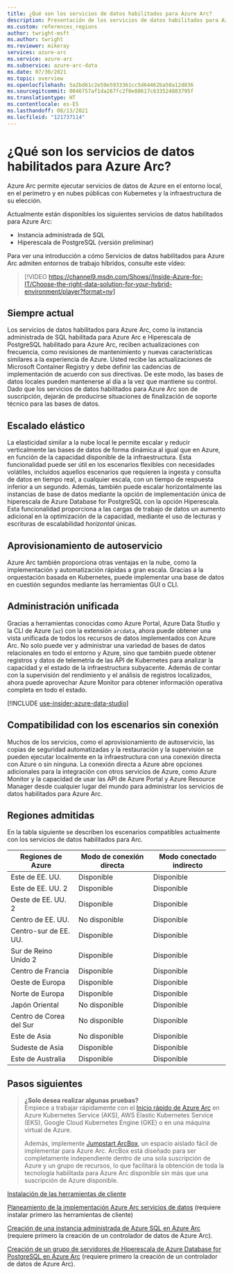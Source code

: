 ```yaml
---
title: ¿Qué son los servicios de datos habilitados para Azure Arc?
description: Presentación de los servicios de datos habilitados para Azure Arc
ms.custom: references_regions
author: twright-msft
ms.author: twright
ms.reviewer: mikeray
services: azure-arc
ms.service: azure-arc
ms.subservice: azure-arc-data
ms.date: 07/30/2021
ms.topic: overview
ms.openlocfilehash: 5a2bd61c2e59e5933361cc5d64462ba50a12d836
ms.sourcegitcommit: 0046757af1da267fc2f0e88617c633524883795f
ms.translationtype: HT
ms.contentlocale: es-ES
ms.lasthandoff: 08/13/2021
ms.locfileid: "121737114"
---
```

# <a name="what-are-azure-arc-enabled-data-services"></a>¿Qué son los servicios de datos habilitados para Azure Arc?

Azure Arc permite ejecutar servicios de datos de Azure en el entorno local, en el perímetro y en nubes públicas con Kubernetes y la infraestructura de su elección.

Actualmente están disponibles los siguientes servicios de datos habilitados para Azure Arc: 

- Instancia administrada de SQL
- Hiperescala de PostgreSQL (versión preliminar)

Para ver una introducción a cómo Servicios de datos habilitados para Azure Arc admiten entornos de trabajo híbridos, consulte este vídeo:

> [!VIDEO https://channel9.msdn.com/Shows//Inside-Azure-for-IT/Choose-the-right-data-solution-for-your-hybrid-environment/player?format=ny]

## <a name="always-current"></a>Siempre actual

Los servicios de datos habilitados para Azure Arc, como la instancia administrada de SQL habilitada para Azure Arc e Hiperescala de PostgreSQL habilitado para Azure Arc, reciben actualizaciones con frecuencia, como revisiones de mantenimiento y nuevas características similares a la experiencia de Azure. Usted recibe las actualizaciones de Microsoft Container Registry y debe definir las cadencias de implementación de acuerdo con sus directivas. De este modo, las bases de datos locales pueden mantenerse al día a la vez que mantiene su control. Dado que los servicios de datos habilitados para Azure Arc son de suscripción, dejarán de producirse situaciones de finalización de soporte técnico para las bases de datos.

## <a name="elastic-scale"></a>Escalado elástico

La elasticidad similar a la nube local le permite escalar y reducir verticalmente las bases de datos de forma dinámica al igual que en Azure, en función de la capacidad disponible de la infraestructura. Esta funcionalidad puede ser útil en los escenarios flexibles con necesidades volátiles, incluidos aquellos escenarios que requieren la ingesta y consulta de datos en tiempo real, a cualquier escala, con un tiempo de respuesta inferior a un segundo. Además, también puede escalar horizontalmente las instancias de base de datos mediante la opción de implementación única de hiperescala de Azure Database for PostgreSQL con la opción Hiperescala. Esta funcionalidad proporciona a las cargas de trabajo de datos un aumento adicional en la optimización de la capacidad, mediante el uso de lecturas y escrituras de escalabilidad *horizontal* únicas.

## <a name="self-service-provisioning"></a>Aprovisionamiento de autoservicio

Azure Arc también proporciona otras ventajas en la nube, como la implementación y automatización rápidas a gran escala. Gracias a la orquestación basada en Kubernetes, puede implementar una base de datos en cuestión segundos mediante las herramientas GUI o CLI.

## <a name="unified-management"></a>Administración unificada

Gracias a herramientas conocidas como Azure Portal, Azure Data Studio y la CLI de Azure (`az`) con la extensión `arcdata`, ahora puede obtener una vista unificada de todos los recursos de datos implementados con Azure Arc. No solo puede ver y administrar una variedad de bases de datos relacionales en todo el entorno y Azure, sino que también puede obtener registros y datos de telemetría de las API de Kubernetes para analizar la capacidad y el estado de la infraestructura subyacente. Además de contar con la supervisión del rendimiento y el análisis de registros localizados, ahora puede aprovechar Azure Monitor para obtener información operativa completa en todo el estado.

[!INCLUDE [use-insider-azure-data-studio](includes/use-insider-azure-data-studio.md)]

## <a name="disconnected-scenario-support"></a>Compatibilidad con los escenarios sin conexión

Muchos de los servicios, como el aprovisionamiento de autoservicio, las copias de seguridad automatizadas y la restauración y la supervisión se pueden ejecutar localmente en la infraestructura con una conexión directa con Azure o sin ninguna. La conexión directa a Azure abre opciones adicionales para la integración con otros servicios de Azure, como Azure Monitor y la capacidad de usar las API de Azure Portal y Azure Resource Manager desde cualquier lugar del mundo para administrar los servicios de datos habilitados para Azure Arc.

## <a name="supported-regions"></a>Regiones admitidas

En la tabla siguiente se describen los escenarios compatibles actualmente con los servicios de datos habilitados para Arc.

|Regiones de Azure  |Modo de conexión directa  |Modo conectado indirecto  |
|---------|---------|---------|
|Este de EE. UU.|Disponible|Disponible
|Este de EE. UU. 2|Disponible|Disponible
|Oeste de EE. UU. 2|Disponible|Disponible
|Centro de EE. UU.|No disponible|Disponible
|Centro-sur de EE. UU.|Disponible|Disponible
|Sur de Reino Unido 2|Disponible|Disponible
|Centro de Francia|Disponible|Disponible
|Oeste de Europa |Disponible |Disponible
|Norte de Europa|Disponible|Disponible
|Japón Oriental|No disponible|Disponible
|Centro de Corea del Sur|No disponible|Disponible
|Este de Asia|No disponible|Disponible
|Sudeste de Asia|Disponible|Disponible
|Este de Australia|Disponible|Disponible

## <a name="next-steps"></a>Pasos siguientes

> **¿Solo desea realizar algunas pruebas?**  
> Empiece a trabajar rápidamente con el [Inicio rápido de Azure Arc](https://azurearcjumpstart.io/azure_arc_jumpstart/azure_arc_data/) en Azure Kubernetes Service (AKS), AWS Elastic Kubernetes Service (EKS), Google Cloud Kubernetes Engine (GKE) o en una máquina virtual de Azure.
>
>Además, implemente [Jumpstart ArcBox](https://azurearcjumpstart.io/azure_jumpstart_arcbox/), un espacio aislado fácil de implementar para Azure Arc. ArcBox está diseñado para ser completamente independiente dentro de una sola suscripción de Azure y un grupo de recursos, lo que facilitará la obtención de toda la tecnología habilitada para Azure Arc disponible sin más que una suscripción de Azure disponible.

[Instalación de las herramientas de cliente](install-client-tools.md)

[Planeamiento de la implementación Azure Arc servicios de datos](plan-azure-arc-data-services.md) (requiere instalar primero las herramientas de cliente)

[Creación de una instancia administrada de Azure SQL en Azure Arc](create-sql-managed-instance.md) (requiere primero la creación de un controlador de datos de Azure Arc).

[Creación de un grupo de servidores de Hiperescala de Azure Database for PostgreSQL en Azure Arc](create-postgresql-hyperscale-server-group.md) (requiere primero la creación de un controlador de datos de Azure Arc).
